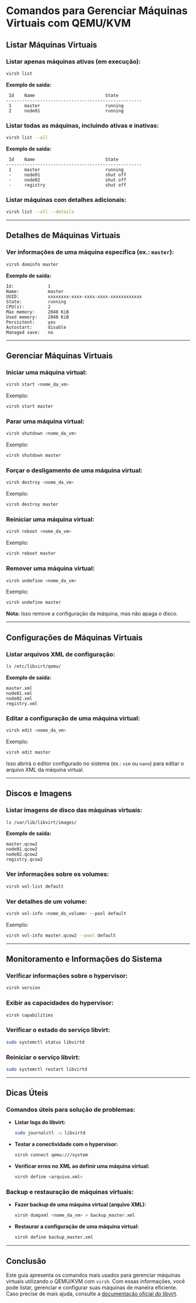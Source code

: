 # Comandos para Gerenciar Máquinas Virtuais com QEMU/KVM

## Listar Máquinas Virtuais

### Listar apenas máquinas **ativas** (em execução):
```bash
virsh list
```
**Exemplo de saída:**
```
 Id    Name                           State
----------------------------------------------------
 1     master                         running
 2     node01                         running
```

### Listar todas as máquinas, incluindo **ativas** e **inativas**:
```bash
virsh list --all
```
**Exemplo de saída:**
```
 Id    Name                           State
----------------------------------------------------
 1     master                         running
 -     node01                         shut off
 -     node02                         shut off
 -     registry                       shut off
```

### Listar máquinas com **detalhes adicionais**:
```bash
virsh list --all --details
```

---

## Detalhes de Máquinas Virtuais

### Ver informações de uma máquina específica (ex.: `master`):
```bash
virsh dominfo master
```
**Exemplo de saída:**
```
Id:             1
Name:           master
UUID:           xxxxxxxx-xxxx-xxxx-xxxx-xxxxxxxxxxxx
State:          running
CPU(s):         2
Max memory:     2048 KiB
Used memory:    2048 KiB
Persistent:     yes
Autostart:      disable
Managed save:   no
```

---

## Gerenciar Máquinas Virtuais

### Iniciar uma máquina virtual:
```bash
virsh start <nome_da_vm>
```
Exemplo:
```bash
virsh start master
```

### Parar uma máquina virtual:
```bash
virsh shutdown <nome_da_vm>
```
Exemplo:
```bash
virsh shutdown master
```

### Forçar o desligamento de uma máquina virtual:
```bash
virsh destroy <nome_da_vm>
```
Exemplo:
```bash
virsh destroy master
```

### Reiniciar uma máquina virtual:
```bash
virsh reboot <nome_da_vm>
```
Exemplo:
```bash
virsh reboot master
```

### Remover uma máquina virtual:
```bash
virsh undefine <nome_da_vm>
```
Exemplo:
```bash
virsh undefine master
```
**Nota:** Isso remove a configuração da máquina, mas não apaga o disco.

---

## Configurações de Máquinas Virtuais

### Listar arquivos XML de configuração:
```bash
ls /etc/libvirt/qemu/
```
**Exemplo de saída:**
```
master.xml
node01.xml
node02.xml
registry.xml
```

### Editar a configuração de uma máquina virtual:
```bash
virsh edit <nome_da_vm>
```
Exemplo:
```bash
virsh edit master
```
Isso abrirá o editor configurado no sistema (ex.: `vim` ou `nano`) para editar o arquivo XML da máquina virtual.

---

## Discos e Imagens

### Listar imagens de disco das máquinas virtuais:
```bash
ls /var/lib/libvirt/images/
```
**Exemplo de saída:**
```
master.qcow2
node01.qcow2
node02.qcow2
registry.qcow2
```

### Ver informações sobre os volumes:
```bash
virsh vol-list default
```

### Ver detalhes de um volume:
```bash
virsh vol-info <nome_do_volume> --pool default
```
Exemplo:
```bash
virsh vol-info master.qcow2 --pool default
```

---

## Monitoramento e Informações do Sistema

### Verificar informações sobre o hypervisor:
```bash
virsh version
```

### Exibir as capacidades do hypervisor:
```bash
virsh capabilities
```

### Verificar o estado do serviço libvirt:
```bash
sudo systemctl status libvirtd
```

### Reiniciar o serviço libvirt:
```bash
sudo systemctl restart libvirtd
```

---

## Dicas Úteis

### Comandos úteis para solução de problemas:
- **Listar logs do libvirt:**
  ```bash
  sudo journalctl -u libvirtd
  ```

- **Testar a conectividade com o hypervisor:**
  ```bash
  virsh connect qemu:///system
  ```

- **Verificar erros no XML ao definir uma máquina virtual:**
  ```bash
  virsh define <arquivo.xml>
  ```

### Backup e restauração de máquinas virtuais:
- **Fazer backup de uma máquina virtual (arquivo XML):**
  ```bash
  virsh dumpxml <nome_da_vm> > backup_master.xml
  ```

- **Restaurar a configuração de uma máquina virtual:**
  ```bash
  virsh define backup_master.xml
  ```

---

## Conclusão
Este guia apresenta os comandos mais usados para gerenciar máquinas virtuais utilizando o QEMU/KVM com `virsh`. Com essas informações, você pode listar, gerenciar e configurar suas máquinas de maneira eficiente. Caso precise de mais ajuda, consulte a [documentação oficial do libvirt](https://libvirt.org/).
